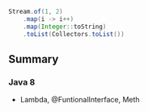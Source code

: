 ```java
Stream.of(1, 2)
    .map(i -> i++)
    .map(Integer::toString)
    .toList(Collectors.toList())
```
## Summary
### Java 8
- Lambda, @FuntionalInterface, Meth